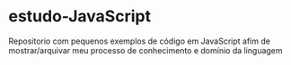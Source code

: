 # estudo-JavaScript
Repositorio com pequenos exemplos de código em JavaScript afim de mostrar/arquivar meu processo de conhecimento e domínio da linguagem 
